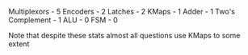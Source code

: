 Multiplexors - 5
Encoders - 2
Latches - 2
KMaps - 1
Adder - 1
Two's Complement - 1
ALU - 0
FSM - 0

Note that despite these stats almost all questions use KMaps to some extent